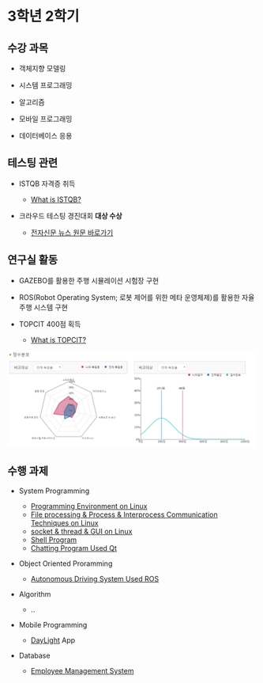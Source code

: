 # 3학년 2학기

## 수강 과목
- 객체지향 모델링

- 시스템 프로그래밍

- 알고리즘

- 모바일 프로그래밍

- 데이터베이스 응용

## 테스팅 관련
- ISTQB 자격증 취득

  - [What is ISTQB?](https://www.sten.or.kr/bbs/board.php?bo_table=sten_ist)
  
- 크라우드 테스팅 경진대회 **대상 수상**

  - [전자신문 뉴스 원문 바로가기](http://etnews.com/20191115000335)

## 연구실 활동

- GAZEBO를 활용한 주행 시뮬레이션 시험장 구현

- ROS(Robot Operating System; 로봇 제어를 위한 메타 운영체제)를 활용한 자율 주행 시스템 구현

- TOPCIT 400점 획득

  - [What is TOPCIT?](https://www.topcit.or.kr)
  
![TOPCIT](./TOPCIT.PNG)


## 수행 과제
- System Programming
  - [Programming Environment on Linux](https://github.com/yongjjang/Lab2)
  - [File processing & Process & Interprocess Communication Techniques on Linux](https://github.com/yongjjang/Lab3)
  - [socket & thread & GUI on Linux](https://github.com/yongjjang/Lab4)
  - [Shell Program](https://github.com/yongjjang/Shell-Program)
  - [Chatting Program Used Qt](https://github.com/yongjjang/Chatting-Program)

- Object Oriented Proramming
  - [Autonomous Driving System Used ROS](https://github.com/yongjjang/Autonomous-Driving-Car)
- Algorithm
  - ..
- Mobile Programming
  - [DayLight](https://github.com/InhwanJeong/DayLight) App
- Database
  - [Employee Management System](https://github.com/yongjjang/Employee-management-system)
